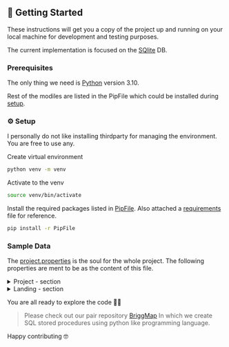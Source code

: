 ## 🏁 Getting Started

These instructions will get you a copy of the project up and running on your local machine for development and testing purposes. 

The current implementation is focused on the [SQlite](https://sqlite.org/i) DB.
<!-- See [Running with Docker](#-running-with-docker) if you want to setup the API faster with Docker. -->


### Prerequisites
The only thing we need is [Python](https://www.python.org/) version 3.10.

Rest of the modiles are listed in the PipFile which could be installed during [setup](#setup).

### ⚙️ Setup

I personally do not like installing thirdparty for managing the environment. You are free to use any.

Create virtual environment
```sh 
python venv -m venv 
```
Activate to the venv 
```sh
source venv/bin/activate 
```
Install the required packages listed in [PipFile](/PipFile). Also attached a [requirements](/requirements) file for reference.
```sh
pip install -r PipFile
```


### Sample Data
The [project.properties](/conf/project.properties) is the soul for the whole project. The following properties are ment to be as the content of this file.


<details>
  <summary>Project - section</summary>

The following are the mandatory properties inside a section named `project` :
  
- <span style="color: red;">db.sqlite.folder</span>: Holds the name of the folder under which the sqlite db is going to be created.


! This roject expects atleast one of the the DB folder to be setup. 

! As of now the below is the only property that is created as this project is done over the SQLite DB. 

! Please follow the same property naming for DB folders `db.<dbtype>.folder`. If you want to setup an additional property for DB URL use `db.<dbtype>.url`

</details>

<details>
  <summary>Landing - section</summary>

  The following are the mandatory properties inside a section named `landing` :
  
- <span style="color: red;">landing.db.source.meta.name</span>: Holds the name of the file containing metadata for the files to be loaded.

- <span style="color: red;">landing.db.source.meta.table.name</span>: Specifies the table on which the content of the metadata files is to be copied.

- <span style="color: red;">landing.db.source.meta.file.path</span>: Specifies the folder containing the source files. If your files are in the root folder, please use a dot `.`

</details>


You are all ready to explore the code 👏🏻

> Please check out our pair repository [BriggMap](https://github.com/rajathirumal/BridgeMap) In which we create SQL stored procedures using python like programming language.

Happy contributing 🤓